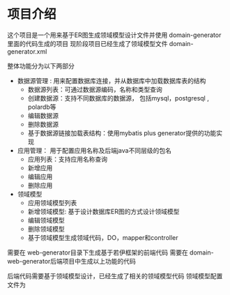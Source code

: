 # 项目介绍
这个项目是一个用来基于ER图生成领域模型设计文件并使用 domain-generator里面的代码生成的项目
现阶段项目已经生成了领域模型文件 domain-generator.xml

整体功能分为以下两部分
- 数据源管理 : 用来配置数据库连接，并从数据库中加载数据库表的结构
    - 数据源列表：可通过数据源编码，名称和类型查询
    - 创建数据源：支持不同数据库的数据源， 包括mysql，postgresql , polardb等
    - 编辑数据源
    - 删除数据源
    - 基于数据源链接加载表结构：使用mybatis plus generator提供的功能实现
- 应用管理： 用于配置应用名称及后端java不同层级的包名
    - 应用列表：支持应用名称查询
    - 新增应用
    - 编辑应用
    - 删除应用
- 领域模型
    - 应用领域模型列表
    - 新增领域模型: 基于设计数据库ER图的方式设计领域模型
    - 编辑领域模型
    - 删除领域模型
    - 基于领域模型生成领域代码，DO，mapper和controller

需要在 web-generator目录下生成基于若伊框架的前端代码
需要在 domain-web-generator后端项目中生成以上功能的代码

后端代码需要基于领域模型设计，已经生成了相关的领域模型代码
领域模型配置文件为
<domains>
    <domain name="datasource" description="数据源" main-table="datasource_config">
        <related description="数据表" table="datasource_table" many="true" fk="id:ds_id"/>
        <related description="数据表的列" table="datasource_table_column" many="true" fk="id:ds_id"/>
    </domain>
    <domain name="project" description="项目" main-table="project">
        <related description="领域模型基本配置" table="domain_config" many="true" fk="id:project_id" />
    </domain>
    <domain name="DDD" description="项目" main-table="domain_config">
        <related description="领域ER关系连线" table="domain_config_line" many="true" fk="id:domain_id" redundancy="project_id:project_id">
            <ref description="连线" name="line"  many="true" table="domain_config_line_config" fk="line_code:line_code"/>
        </related>
        <related description="领域ER关系连线自定义配置（常量列）" table="domain_config_line_config" many="true" fk="id:domain_id"  redundancy="project_id:project_id"/>
    </domain>
</domains>